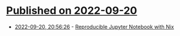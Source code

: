 # [Published on 2022-09-20](index.md)

* [2022-09-20, 20:56:26](https://lobste.rs/s/bhfasr/reproducible_jupyter_notebook_with_nix) - [Reproducible Jupyter Notebook with Nix](https://paperless.blog/reproducible-jupyter-notebook-with-nix)
